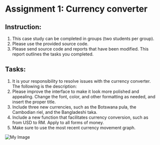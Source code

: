 # Assignment 1: Currency converter

## Instruction:

1. This case study can be completed in groups (two students per group).
2. Please use the provided source code.
3. Please send source code and reports that have been modified. This report outlines the tasks you completed.

## Tasks:

1. It is your responsibility to resolve issues with the currency converter. The following is the description:
2. Please improve the interface to make it look more polished and appealing. Change the font, color, and other formatting as needed, and insert the proper title.
3. Include three new currencies, such as the Botswana pula, the Cambodian riel, and the Bangladeshi taka.
4. Include a new function that facilitates currency conversion, such as from USD to RM. Apply to all forms of money.
5. Make sure to use the most recent currency movement graph.

![My Image](my-image.jpg)

